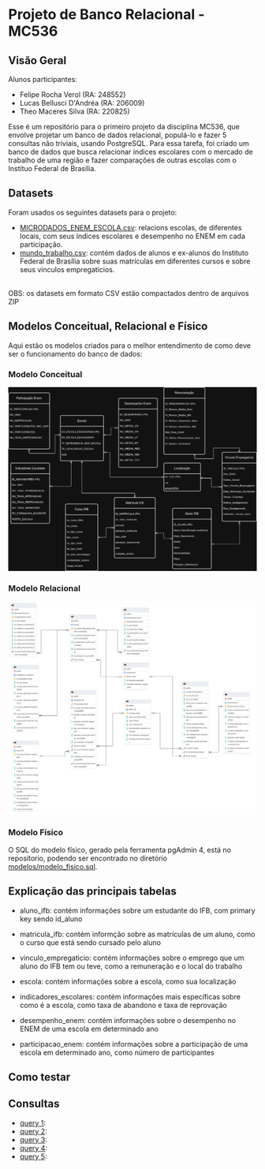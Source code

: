 # Projeto de Banco Relacional - MC536

## Visão Geral
Alunos participantes:
- Felipe Rocha Verol (RA: 248552)
- Lucas Bellusci D'Andréa (RA: 206009)
- Theo Maceres Silva (RA: 220825)

Esse é um repositório para o primeiro projeto da disciplina MC536, que envolve projetar um banco de dados relacional, populá-lo e fazer 5 consultas não triviais, usando PostgreSQL.
Para essa tarefa, foi criado um banco de dados que busca relacionar índices escolares com o mercado de trabalho de uma região e fazer comparações de outras escolas com o Instituo Federal de Brasília.

## Datasets
Foram usados os seguintes datasets para o projeto:
- [MICRODADOS_ENEM_ESCOLA.csv](dados/brutos/microdados_enem_por_escola.zip): relacions escolas, de diferentes locais, com seus índices escolares e desempenho no ENEM em cada participação.
- [mundo_trabalho.csv](dados/brutos/mundo_trabalho_csv.zip): contém dados de alunos e ex-alunos do Instituto Federal de Brasília sobre suas matrículas em diferentes cursos e sobre seus vínculos empregatícios. <br/> <br/>

OBS: os datasets em formato CSV estão compactados dentro de arquivos ZIP

## Modelos Conceitual, Relacional e Físico
Aqui estão os modelos criados para o melhor entendimento de como deve ser o funcionamento do banco de dados:

### Modelo Conceitual
![Modelo Conceitual do Banco de Dados](modelos/modelo_conceitual.png) 

### Modelo Relacional
![Modelo Relacional do Banco de Dados](modelos/modelo_relacional.png)

### Modelo Físico
O SQL do modelo físico, gerado pela ferramenta pgAdmin 4, está no reposítorio, podendo ser encontrado no diretório [modelos/modelo_fisico.sql](modelos/modelo_fisico.sql).

## Explicação das principais tabelas
- aluno_ifb: contém informações sobre um estudante do IFB, com primary key sendo id_aluno
- matricula_ifb: contém informção sobre as matrículas de um aluno, como o curso que está sendo cursado pelo aluno
- vinculo_empregaticio: contém informações sobre o emprego que um aluno do IFB tem ou teve, como a remuneração e o local do trabalho

- escola: contém informações sobre a escola, como sua localização
- indicadores_escolares: contém informações mais específicas sobre como é a escola, como taxa de abandono e taxa de reprovação
- desempenho_enem: contém informações sobre o desempenho no ENEM de uma escola em determinado ano
- participacao_enem: contém informações sobre a participação de uma escola em determinado ano, como número de participantes

## Como testar
 
## Consultas
- [query 1](queries/query1.sql):
- [query 2](queries/query2.sql):
- [query 3](queries/query3.sql):
- [query 4](queries/query4.sql):
- [query 5](queries/query5.sql):
